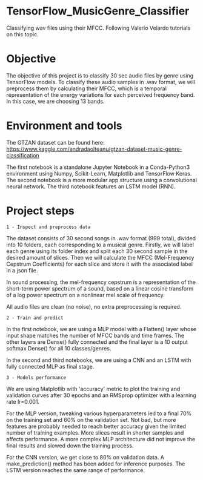 # TensorFlow_MusicGenre_Classifier
Classifying wav files using their MFCC. Following Valerio Velardo tutorials on this topic.

# Objective

The objective of this project is to classify 30 sec audio files by genre using TensorFlow models. To classify these audio samples in .wav format, we will preprocess them by calculating their MFCC, which is a temporal representation of the energy variations for each perceived frequency band. In this case, we are choosing 13 bands.

# Environment and tools

The GTZAN dataset can be found here:
https://www.kaggle.com/andradaolteanu/gtzan-dataset-music-genre-classification

The first notebook is a standalone Jupyter Notebook in a Conda-Python3 environment using Numpy, Scikit-Learn, Matplotlib and TensorFlow Keras. 
The second notebook is a more modular app structure using a convolutional neural network.
The third notebook features an LSTM model (RNN).

# Project steps

	1 - Inspect and preprocess data
	
The dataset consists of 30 second songs in .wav format (999 total), divided into 10 folders, each corresponding to a musical genre. Firstly, we will label each genre using its folder index and split each 30 second sample in the desired amount of slices. Then we will calculate the MFCC (Mel-Frequency Cepstrum Coefficients) for each slice and store it with the associated label in a json file.

In sound processing, the mel-frequency cepstrum is a representation of the short-term power spectrum of a sound, based on a linear cosine transform of a log power spectrum on a nonlinear mel scale of frequency.

All audio files are clean (no noise), no extra preprocessing is required. 

	2 - Train and predict
	
In the first notebook, we are using a MLP model with a Flatten() layer whose input shape matches the number of MFCC bands and time frames. The other layers are Dense() fully connected and the final layer is a 10 output softmax Dense() for all 10 classes/genres.

In the second and third notebooks, we are using a CNN and an LSTM with fully connected MLP as final stage.

	3 - Models performance
	
We are using Matplotlib with 'accuracy' metric to plot the training and validation curves after 30 epochs and an RMSprop optimizer with a learning rate lr=0.001.

For the MLP version, tweaking various hyperparameters led to a final 70% on the training set and 60% on the validation set. Not bad, but more features are probably needed to reach better accuracy given the limited number of training examples. More slices result in shorter samples and affects performance. A more complex MLP architecture did not improve the final results and slowed down the training process.

For the CNN version, we get close to 80% on validation data. A make_prediction() method has been added for inference purposes.
The LSTM version reaches the same range of performance.
